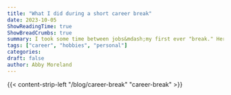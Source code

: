 ```yaml
---
title: "What I did during a short career break"
date: 2023-10-05
ShowReadingTime: true
ShowBreadCrumbs: true
summary: I took some time between jobs&mdash;my first ever "break." Here's what I did during that time.
tags: ["career", "hobbies", "personal"]
categories:
draft: false
author: Abby Moreland
---
```


{{< content-strip-left "/blog/career-break" "career-break" >}}